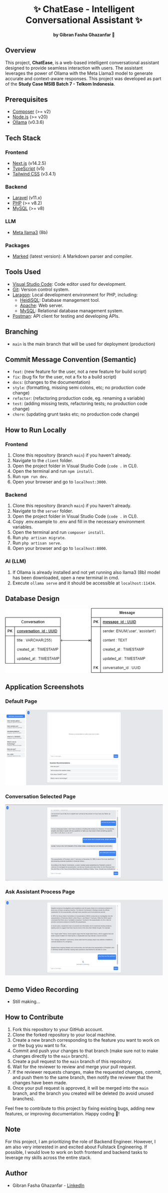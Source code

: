 # <h1 align="center"> ✨ ChatEase - Intelligent Conversational Assistant ✨ <h4 align="center"> by Gibran Fasha Ghazanfar 💫</h4> </h1>

## Overview

This project, **ChatEase**, is a web-based intelligent conversational assistant designed to provide seamless interaction with users. The assistant leverages the power of Ollama with the Meta Llama3 model to generate accurate and context-aware responses. This project was developed as part of the **Study Case MSIB Batch 7 - Telkom Indonesia**.

## Prerequisites

- [Composer](https://getcomposer.org/) (>= v2)
- [Node.js](https://nodejs.org/en) (>= v20)
- [Ollama](https://ollama.com/docs/overview) (v0.3.6)

## Tech Stack

### Frontend

- [Next.js](https://nextjs.org/docs) (v14.2.5)
- [TypeScript](https://www.typescriptlang.org/docs/) (v5)
- [Tailwind CSS](https://tailwindcss.com/docs) (v3.4.1)

### Backend

- [Laravel](https://laravel.com/docs) (v11.x)
- [PHP](https://www.php.net/docs.php) (>= v8.2)
- [MySQL](https://dev.mysql.com/doc/) (>= v8)

### LLM

- [Meta llama3](https://ollama.com/docs/overview) (8b)

### Packages

- [Marked](https://github.com/markedjs/marked) (latest version): A Markdown parser and compiler.

## Tools Used

- [Visual Studio Code](https://code.visualstudio.com/): Code editor used for development.
- [Git](https://git-scm.com/): Version control system.
- [Laragon](https://laragon.org/): Local development environment for PHP, including:
  - [HeidiSQL](https://www.heidisql.com/): Database management tool.
  - [Apache](https://httpd.apache.org/): Web server.
  - [MySQL](https://dev.mysql.com/downloads/mysql/): Relational database management system.
- [Postman](https://www.postman.com/): API client for testing and developing APIs.

## Branching

-   `main` is the main branch that will be used for deployment (production)

## Commit Message Convention (Semantic)

-   `feat`: (new feature for the user, not a new feature for build script)
-   `fix`: (bug fix for the user, not a fix to a build script)
-   `docs`: (changes to the documentation)
-   `style`: (formatting, missing semi colons, etc; no production code change)
-   `refactor`: (refactoring production code, eg. renaming a variable)
-   `test`: (adding missing tests, refactoring tests; no production code change)
-   `chore`: (updating grunt tasks etc; no production code change)

## How to Run Locally

### Frontend

1. Clone this repository (branch `main`) if you haven't already.
2. Navigate to the `client` folder.
3. Open the project folder in Visual Studio Code (`code .` in CLI).
4. Open the terminal and run `npm install`.
5. Run `npm run dev`.
6. Open your browser and go to `localhost:3000`.

### Backend

1. Clone this repository (branch `main`) if you haven't already.
2. Navigate to the `server` folder.
3. Open the project folder in Visual Studio Code (`code .` in CLI).
4. Copy .env.example to .env and fill in the necessary environment variables.
5. Open the terminal and run `composer install`.
6. Run `php artisan migrate`.
7. Run `php artisan serve`.
8. Open your browser and go to `localhost:8000`.

### AI (LLM)

1. If Ollama is already installed and not yet running also llama3 (8b) model has been downloaded, open a new terminal in cmd.
2. Execute `ollama serve` and it should be accessible at `localhost:11434`.

## Database Design

<img src="./docs/images-for-readme/DB_Diagram.png" alt="DB-Diagram">

## Application Screenshots

### Default Page

<img src="./docs/images-for-readme/chat-1.jpg" alt="chat-1-page">

### Conversation Selected Page

<img src="./docs/images-for-readme/chat-2.jpg" alt="chat-2-page">

### Ask Assistant Process Page

<img src="./docs/images-for-readme/chat-3.jpg" alt="chat-3-page">

## Demo Video Recording

- Still making...

## How to Contribute

1. Fork this repository to your GitHub account.
2. Clone the forked repository to your local machine.
3. Create a new branch corresponding to the feature you want to work on or the bug you want to fix.
4. Commit and push your changes to that branch (make sure not to make changes directly to the `main` branch).
5. Create a pull request to the `main` branch of this repository.
6. Wait for the reviewer to review and merge your pull request.
7. If the reviewer requests changes, make the requested changes, commit, and push them to the same branch, then notify the reviewer that the changes have been made.
8. Once your pull request is approved, it will be merged into the `main` branch, and the branch you created will be deleted (to avoid unused branches).

Feel free to contribute to this project by fixing existing bugs, adding new features, or improving documentation. Happy coding 🎉!

## Note

For this project, I am prioritizing the role of Backend Engineer. However, I am also very interested in and excited about Fullstack Engineering. If possible, I would love to work on both frontend and backend tasks to leverage my skills across the entire stack.

## Author

-   Gibran Fasha Ghazanfar - [LinkedIn](https://www.linkedin.com/in/gibran-fasha-ghazanfar-22035319b/)